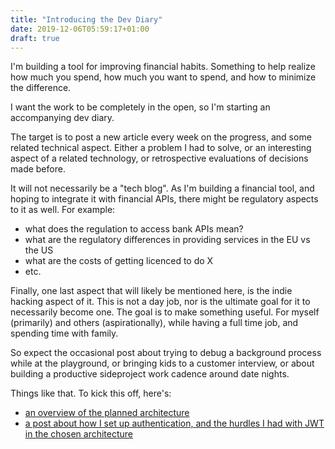 ```yaml
---
title: "Introducing the Dev Diary"
date: 2019-12-06T05:59:17+01:00
draft: true
---
```


I'm building a tool for improving financial habits. Something to help realize how much you spend, how much you want to spend, and how to minimize the difference.

I want the work to be completely in the open, so I'm starting an accompanying dev diary.

The target is to post a new article every week on the progress, and some related technical aspect. Either a problem I had to solve, or an interesting aspect of a related technology, or retrospective evaluations of decisions made before.

It will not necessarily be a "tech blog". As I'm building a financial tool, and hoping to integrate it with financial APIs, there might be regulatory aspects to it as well. For example:

- what does the regulation to access bank APIs mean? 
- what are the regulatory differences in providing services in the EU vs the US
- what are the costs of getting licenced to do X
- etc.

Finally, one last aspect that will likely be mentioned here, is the indie hacking aspect of it. This is not a day job, nor is the ultimate goal for it to necessarily become one. The goal is to make something useful. For myself (primarily) and others (aspirationally), while having a full time job, and spending time with family.

So expect the occasional post about trying to debug a background process while at the playground, or bringing kids to a customer interview, or about building a productive sideproject work cadence around date nights.

Things like that. To kick this off, here's:
- [an overview of the planned architecture](#)
- [a post about how I set up authentication, and the hurdles I had with JWT in the chosen architecture](#)



